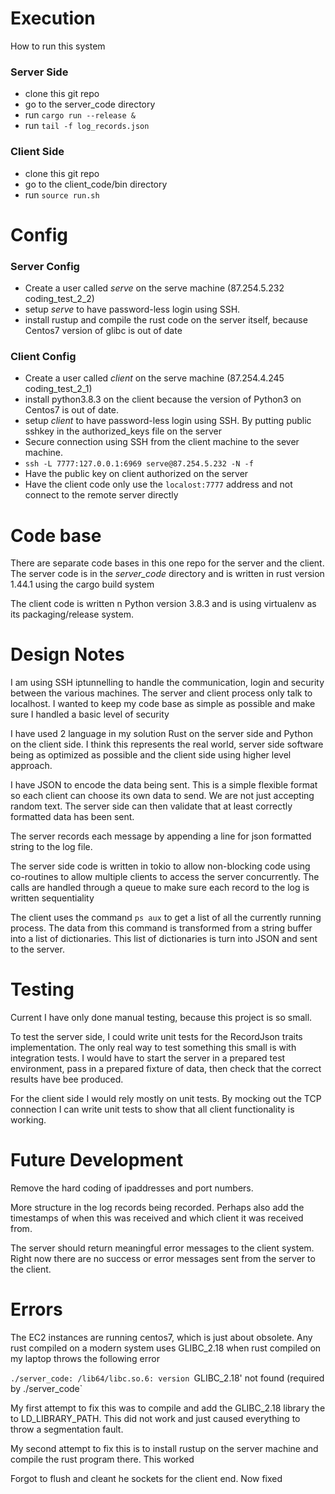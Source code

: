 # Execution #

How to run this system

### Server Side ###

  * clone this git repo
  * go to the server_code directory
  * run `cargo run --release &`
  * run `tail -f log_records.json`

### Client Side ###

  * clone this git repo
  * go to the client_code/bin directory
  * run `source run.sh`

# Config #

### Server Config ###
  * Create a user called *serve* on the serve machine (87.254.5.232 coding_test_2_2)
  * setup *serve* to have password-less login using SSH.
  * install rustup and compile the rust code on the server itself, because Centos7 version of glibc is out of date

### Client Config ###

  * Create a user called *client* on the serve machine (87.254.4.245 coding_test_2_1)
  * install python3.8.3 on the client because the version of Python3 on Centos7 is out of date.
  * setup *client* to have password-less login using SSH. By putting public sshkey in the authorized_keys file on the server
  * Secure connection using SSH from the client machine to the sever machine.
  * `ssh -L 7777:127.0.0.1:6969 serve@87.254.5.232 -N -f`
  * Have the public key on client authorized on the server
  * Have the client code only use the `localost:7777` address and not connect to the remote server directly

# Code base #

There are separate code bases in this one repo for the server and the client. The server code is in the *server_code* directory and is written in rust version 1.44.1 using the cargo build system

The client code is written n Python version 3.8.3 and is using virtualenv as its packaging/release system.

# Design Notes #

I am using SSH iptunnelling to handle the communication, login and security between the various machines. The server and client process only talk to localhost. I wanted to keep my code base as simple as possible and make sure I handled a basic level of security

I have used 2 language in my solution Rust on the server side and Python on the client side. I think this represents the real world, server side software being as optimized as possible and the client side using higher level approach.

I have JSON to encode the data being sent. This is a simple flexible format so each client can choose its own data to send. We are not just accepting random text. The server side can then validate that at least correctly formatted data has been sent.

The server records each message by appending a line for json formatted string to the log file.

The server side code is written in tokio to allow non-blocking code using co-routines to allow multiple clients to access the server concurrently. The calls are handled through a queue to make sure each record to the log is written sequentiality

The client uses the command `ps aux` to get a list of all the currently running process. The data from this command is transformed from a string buffer into a list of dictionaries. This list of dictionaries is turn into JSON and sent to the server.

# Testing #

Current I have only done manual testing, because this project is so small.

To test the server side, I could write unit tests for the RecordJson traits implementation. The only real way to test something this small is with integration tests. I would have to start the server in a prepared test environment, pass in a prepared fixture of data, then check that the correct results have bee produced.

For the client side I would rely mostly on unit tests. By mocking out the TCP connection I can write unit tests to show that all client functionality is working.

# Future Development #

Remove the hard coding of ipaddresses and port numbers.

More structure in the log records being recorded. Perhaps also add the timestamps of when this was received and which client it was received from.

The server should return meaningful error messages to the client system. Right now there are no success or error messages sent from the server to the client.

# Errors #

The EC2 instances are running centos7, which is just about obsolete. Any rust compiled on a modern system uses GLIBC_2.18 when rust compiled on my laptop throws the following error


`./server_code: /lib64/libc.so.6: version `GLIBC_2.18' not found (required by ./server_code`

My first attempt to fix this was to compile and add the GLIBC_2.18 library the to LD_LIBRARY_PATH. This did not work and just caused everything to throw a segmentation fault.

My second attempt to fix this is to install rustup on the server machine and compile the rust program there. This worked

Forgot to flush and cleant he sockets for the client end. Now fixed
